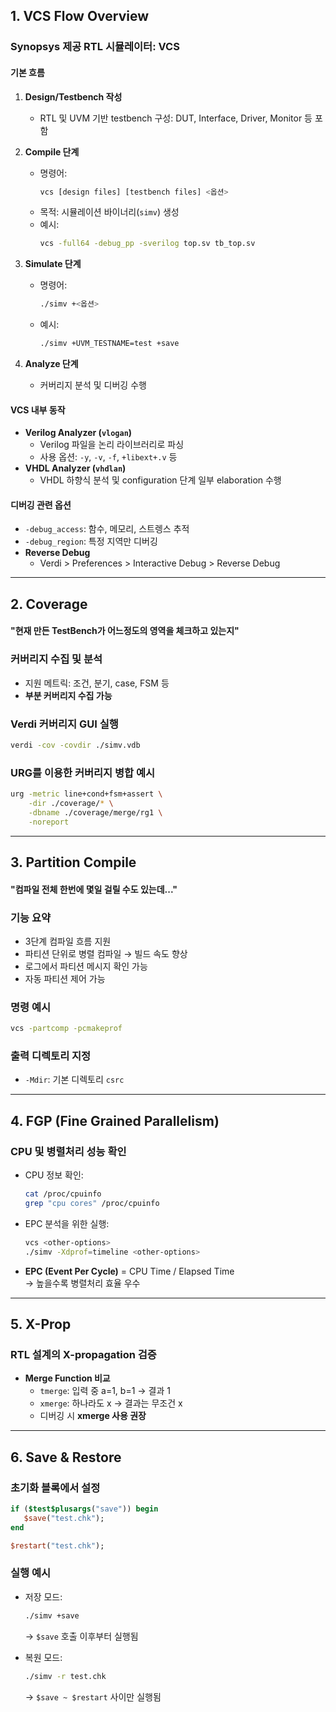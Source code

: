 ## 1. VCS Flow Overview

### Synopsys 제공 RTL 시뮬레이터: VCS

#### 기본 흐름
1. **Design/Testbench 작성**
   - RTL 및 UVM 기반 testbench 구성: DUT, Interface, Driver, Monitor 등 포함

2. **Compile 단계**
   - 명령어:  
     ```bash
     vcs [design files] [testbench files] <옵션>
     ```
   - 목적: 시뮬레이션 바이너리(`simv`) 생성
   - 예시:  
     ```bash
     vcs -full64 -debug_pp -sverilog top.sv tb_top.sv
     ```

3. **Simulate 단계**
   - 명령어:  
     ```bash
     ./simv +<옵션>
     ```
   - 예시:  
     ```bash
     ./simv +UVM_TESTNAME=test +save
     ```

4. **Analyze 단계**
   - 커버리지 분석 및 디버깅 수행

#### VCS 내부 동작
- **Verilog Analyzer (`vlogan`)**
  - Verilog 파일을 논리 라이브러리로 파싱
  - 사용 옵션: `-y`, `-v`, `-f`, `+libext+.v` 등
- **VHDL Analyzer (`vhdlan`)**
  - VHDL 하향식 분석 및 configuration 단계 일부 elaboration 수행

#### 디버깅 관련 옵션
- `-debug_access`: 함수, 메모리, 스트렝스 추적
- `-debug_region`: 특정 지역만 디버깅
- **Reverse Debug**
  - Verdi > Preferences > Interactive Debug > Reverse Debug

---

## 2. Coverage
#### "현재 만든 TestBench가 어느정도의 영역을 체크하고 있는지"

### 커버리지 수집 및 분석
- 지원 메트릭: 조건, 분기, case, FSM 등
- **부분 커버리지 수집 가능**

### Verdi 커버리지 GUI 실행
```bash
verdi -cov -covdir ./simv.vdb
```

### URG를 이용한 커버리지 병합 예시
```bash
urg -metric line+cond+fsm+assert \
    -dir ./coverage/* \
    -dbname ./coverage/merge/rg1 \
    -noreport
```

---

## 3. Partition Compile
#### "컴파일 전체 한번에 몇일 걸릴 수도 있는데..."

### 기능 요약
- 3단계 컴파일 흐름 지원
- 파티션 단위로 병렬 컴파일 → 빌드 속도 향상
- 로그에서 파티션 메시지 확인 가능
- 자동 파티션 제어 가능

### 명령 예시
```bash
vcs -partcomp -pcmakeprof
```

### 출력 디렉토리 지정
- `-Mdir`: 기본 디렉토리 `csrc`

---

## 4. FGP (Fine Grained Parallelism)

### CPU 및 병렬처리 성능 확인
- CPU 정보 확인:
  ```bash
  cat /proc/cpuinfo
  grep "cpu cores" /proc/cpuinfo
  ```

- EPC 분석을 위한 실행:
  ```bash
  vcs <other-options>
  ./simv -Xdprof=timeline <other-options>
  ```

- **EPC (Event Per Cycle)** = CPU Time / Elapsed Time  
  → 높을수록 병렬처리 효율 우수

---

## 5. X-Prop

### RTL 설계의 X-propagation 검증

- **Merge Function 비교**
  - `tmerge`: 입력 중 a=1, b=1 → 결과 1
  - `xmerge`: 하나라도 x → 결과는 무조건 x
  - 디버깅 시 **xmerge 사용 권장**

---

## 6. Save & Restore

### 초기화 블록에서 설정
```systemverilog
if ($test$plusargs("save")) begin
   $save("test.chk");
end

$restart("test.chk");
```

### 실행 예시
- 저장 모드:
  ```bash
  ./simv +save
  ```
  → `$save` 호출 이후부터 실행됨

- 복원 모드:
  ```bash
  ./simv -r test.chk
  ```
  → `$save ~ $restart` 사이만 실행됨